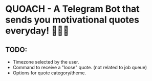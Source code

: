 # QUOACH - A Telegram Bot that sends you motivational quotes everyday! 🤖🚀🍀

## TODO:
* Timezone selected by the user.
* Command to receive a "loose" quote. (not related to job queue)
* Options for quote category/theme.
